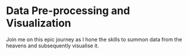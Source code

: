 # Data Pre-processing and Visualization
 Join me on this epic journey as I hone the skills to summon data from the heavens and subsequently visualise it.
